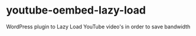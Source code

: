 # youtube-oembed-lazy-load
WordPress plugin to Lazy Load YouTube video's in order to save bandwidth
